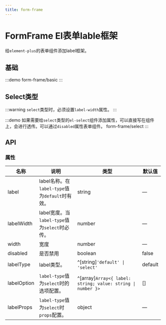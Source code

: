 ```yaml
---
title: form-frame
---
```


# FormFrame El表单lable框架

给`element-plus`的表单组件添加label框架。

## 基础

:::demo
form-frame/basic
:::

## Select类型

:::warning
`select`类型时，必须设置`label-width`属性。
:::

:::demo 如果需要给`select`类型的`el-select`组件添加属性，可以直接写在组件上，会进行透传。可以通过`disabled`属性表单组件。
form-frame/select
:::

## API

### 属性

| 名称        | 说明                                           | 类型                                                        | 默认值  |
| ----------- | ---------------------------------------------- | ----------------------------------------------------------- | ------- |
| label       | label名称。在`label-type`值为`default`时有效。 | string                                                      | —       |
| labelWidth  | label宽度。当`label-type`值为`select`时必传。  | number                                                      | —       |
| width       | 宽度                                           | number                                                      | —       |
| disabled    | 是否禁用                                       | boolean                                                     | false   |
| labelType   | label类型。                                    | ^[string]`'default' \| 'select'`                            | default |
| labelOption | `label-type`值为`select`时的选项配置。         | ^[array]`Array<{ label: string; value: string \| number }>` | []      |
| labelProps  | `label-type`值为`select`时`props`配置。        | object                                                      | —       |
